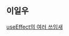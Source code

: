 <h2>이일우</h2><a href="https://www.notion.so/Synchronizing-with-Effects-5338667f716f47cbbd283a7d8e56b45d?pvs=4#e2355161a8414481865ecf1dd983f46a">useEffect의 여러 쓰임새</a>